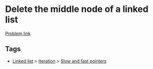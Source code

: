 # Delete the middle node of a linked list

[Problem link](https://leetcode.com/problems/delete-the-middle-node-of-a-linked-list/)

## Tags

* [Linked list](/README.md#Linked_list) > [Iteration](/README.md#Linked_list-Iteration) > [Slow and fast pointers](/README.md#Linked_list-Iteration-Slow_and_fast_pointers)
